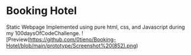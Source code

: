 # Booking Hotel

Static Webpage Implemented using pure html, css, and Javascript during my 100daysOfCodeChallenge.
![Preview(https://github.com/0tieno/Booking-Hotel/blob/main/prototype/Screenshot%20(852).png)

